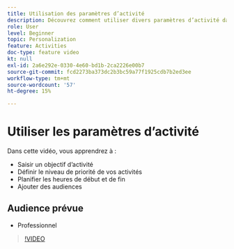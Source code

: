 ```yaml
---
title: Utilisation des paramètres d’activité
description: Découvrez comment utiliser divers paramètres d’activité dans Adobe Target, notamment les objectifs, les niveaux de priorité, les heures de début et de fin, ainsi que les audiences.
role: User
level: Beginner
topic: Personalization
feature: Activities
doc-type: feature video
kt: null
exl-id: 2a6e292e-0330-4e60-bd1b-2ca2226e00b7
source-git-commit: fcd2273ba373dc2b3bc59a77f1925cdb7b2ed3ee
workflow-type: tm+mt
source-wordcount: '57'
ht-degree: 15%

---
```


# Utiliser les paramètres d’activité

Dans cette vidéo, vous apprendrez à :

* Saisir un objectif d’activité
* Définir le niveau de priorité de vos activités
* Planifier les heures de début et de fin
* Ajouter des audiences

## Audience prévue

* Professionnel

>[!VIDEO](https://video.tv.adobe.com/v/17381/?quality=12)
